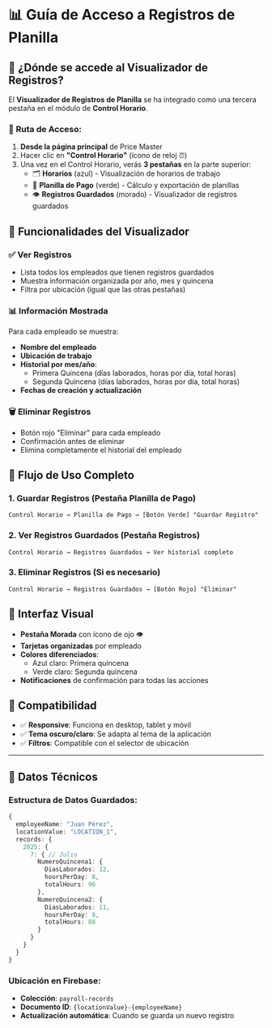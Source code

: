 # 📊 Guía de Acceso a Registros de Planilla

## 🎯 ¿Dónde se accede al Visualizador de Registros?

El **Visualizador de Registros de Planilla** se ha integrado como una tercera pestaña en el módulo de **Control Horario**.

### 📍 Ruta de Acceso:

1. **Desde la página principal** de Price Master
2. Hacer clic en **"Control Horario"** (ícono de reloj ⏰)
3. Una vez en el Control Horario, verás **3 pestañas** en la parte superior:
   - 🗂️ **Horarios** (azul) - Visualización de horarios de trabajo
   - 🧮 **Planilla de Pago** (verde) - Cálculo y exportación de planillas
   - 👁️ **Registros Guardados** (morado) - Visualizador de registros guardados

## 🔧 Funcionalidades del Visualizador

### ✅ **Ver Registros**
- Lista todos los empleados que tienen registros guardados
- Muestra información organizada por año, mes y quincena
- Filtra por ubicación (igual que las otras pestañas)

### 📊 **Información Mostrada**
Para cada empleado se muestra:
- **Nombre del empleado**
- **Ubicación de trabajo**
- **Historial por mes/año**:
  - Primera Quincena (días laborados, horas por día, total horas)
  - Segunda Quincena (días laborados, horas por día, total horas)
- **Fechas de creación y actualización**

### 🗑️ **Eliminar Registros**
- Botón rojo "Eliminar" para cada empleado
- Confirmación antes de eliminar
- Elimina completamente el historial del empleado

## 🚀 Flujo de Uso Completo

### 1. **Guardar Registros** (Pestaña Planilla de Pago)
```
Control Horario → Planilla de Pago → [Botón Verde] "Guardar Registro"
```

### 2. **Ver Registros Guardados** (Pestaña Registros)
```
Control Horario → Registros Guardados → Ver historial completo
```

### 3. **Eliminar Registros** (Si es necesario)
```
Control Horario → Registros Guardados → [Botón Rojo] "Eliminar"
```

## 🎨 Interfaz Visual

- **Pestaña Morada** con ícono de ojo 👁️
- **Tarjetas organizadas** por empleado
- **Colores diferenciados**:
  - Azul claro: Primera quincena
  - Verde claro: Segunda quincena
- **Notificaciones** de confirmación para todas las acciones

## 📱 Compatibilidad

- ✅ **Responsive**: Funciona en desktop, tablet y móvil
- ✅ **Tema oscuro/claro**: Se adapta al tema de la aplicación
- ✅ **Filtros**: Compatible con el selector de ubicación

---

## 🔧 Datos Técnicos

### Estructura de Datos Guardados:
```typescript
{
  employeeName: "Juan Pérez",
  locationValue: "LOCATION_1", 
  records: {
    2025: {
      7: { // Julio
        NumeroQuincena1: {
          DiasLaborados: 12,
          hoursPerDay: 8,
          totalHours: 96
        },
        NumeroQuincena2: {
          DiasLaborados: 11, 
          hoursPerDay: 8,
          totalHours: 88
        }
      }
    }
  }
}
```

### Ubicación en Firebase:
- **Colección**: `payroll-records`
- **Documento ID**: `{locationValue}-{employeeName}`
- **Actualización automática**: Cuando se guarda un nuevo registro

